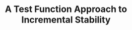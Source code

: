 ---
title: "A Test Function Approach to Incremental Stability"
collection: publications
category: preprint
authors: "Daniel Pfrommer, <b>Max Simchowitz</b>, Ali Jadbabaie"
venue: 'Under Submission'
year: 2025
selected: false
paperurl: ''
---